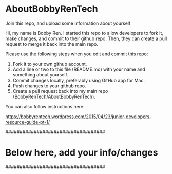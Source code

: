 # AboutBobbyRenTech
Join this repo, and upload some information about yourself

Hi, my name is Bobby Ren. I started this repo to allow developers to fork it, make changes, and commit to their github repo. Then, they can create a pull request to merge it back into the main repo. 

Please use the following steps when you edit and commit this repo:

1. Fork it to your own github account.
2. Add a line or two to this file (README.md) with your name and something about yourself.
3. Commit changes locally, preferably using GitHub app for Mac.
4. Push changes to your github repo.
5. Create a pull request back into my main repo (BobbyRenTech/AboutBobbyRenTech).

You can also follow instructions here:

https://bobbyrentech.wordpress.com/2015/04/23/junior-developers-resource-guide-pt-1/

###################################
# Below here, add your info/changes
###################################